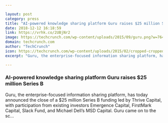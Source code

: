 ```yaml
---

layout: post
category: press
title: "AI-powered knowledge sharing platform Guru raises $25 million Series B"
date: 2018-12-12 16:18:59
link: https://vrhk.co/2UBjNr2
image: https://techcrunch.com/wp-content/uploads/2015/09/guru.png?w=764
domain: techcrunch.com
author: "TechCrunch"
icon: https://techcrunch.com/wp-content/uploads/2015/02/cropped-cropped-favicon-gradient.png?w=180
excerpt: "Guru, the enterprise-focused information sharing platform, has today announced the close of a $25 million Series B funding led by Thrive Capital, with participation from existing investors Emergence Capital, FirstMark Capital, Slack Fund, and Michael Dell’s MSD Capital. Guru came on to the sc…"

---
```


### AI-powered knowledge sharing platform Guru raises $25 million Series B

Guru, the enterprise-focused information sharing platform, has today announced the close of a $25 million Series B funding led by Thrive Capital, with participation from existing investors Emergence Capital, FirstMark Capital, Slack Fund, and Michael Dell’s MSD Capital. Guru came on to the sc…
